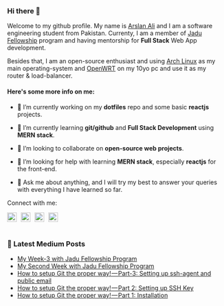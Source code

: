 ### Hi there 👋

Welcome to my github profile. My name is [Arslan Ali][github]
and I am a software engineering student from Pakistan. Currenty, I am a member of
[Jadu Fellowship][jadu] program and having mentorship for
**Full Stack** Web App development.

Besides that, I am an open-source enthusiast and using [Arch Linux][arch]
as my main operating-system and [OpenWRT][openwrt] on my 10yo pc
and use it as my router & load-balancer.

#### Here's some more info on me:

- 🔭 I’m currently working on my **dotfiles** repo and some basic **reactjs** projects.

- 🌱 I’m currently learning **git/github** and **Full Stack Development** using
  **MERN stack**.

- 👯 I’m looking to collaborate on **open-source web projects**.

- 🤔 I’m looking for help with learning **MERN stack**, especially **reactjs**
  for the front-end.

- 💬 Ask me about anything, and I will try my best to answer your queries with
  everything I have learned so far.

Connect with me:

[<img
    width="22"
    align="left"
    style="margin-right:10px"
    alt="Twitter-logo"
    src="https://upload.wikimedia.org/wikipedia/en/9/9f/Twitter_bird_logo_2012.svg"
/>][twitter]
[<img
    width="22"
    align="left"
    style="margin-right:10px"
    alt="Facebook-logo"
    src="https://upload.wikimedia.org/wikipedia/commons/5/51/Facebook_f_logo_%282019%29.svg"
/>][facebook]
[<img
    width="22"
    align="left"
    style="margin-right:10px"
    alt="LinkedIn-logo"
    src="https://content.linkedin.com/content/dam/me/business/en-us/amp/brand-site/v2/bg/LI-Bug.svg.original.svg"
/>][linkedin]

[<img
    width="22"
    align="left"
    style="margin-right:10px"
    alt="Medium-logo"
    src="https://unpkg.com/simple-icons@v4/icons/medium.svg"
/>][medium]

## <br />

### :pencil: Latest Medium Posts

<!-- BLOG-POST-LIST:START -->
- [My Week-3 with Jadu Fellowship Program](https://medium.com/@techyarsal/my-week-3-with-jadu-fellowship-program-7a5356dfd1d5?source=rss-c4d6c427b2ef------2)
- [My Second Week with Jadu Fellowship Program](https://medium.com/@techyarsal/my-second-week-with-jadu-fellowship-program-da547dec84b7?source=rss-c4d6c427b2ef------2)
- [How to setup Git the proper way! — Part-3: Setting up ssh-agent and public email](https://medium.com/@techyarsal/how-to-setup-git-the-proper-way-part-3-setting-up-ssh-agent-and-public-email-b2b3c7a4e5ff?source=rss-c4d6c427b2ef------2)
- [How to setup Git the proper way! — Part 2: Setting up SSH Key](https://medium.com/@techyarsal/how-to-setup-git-the-proper-way-part-2-setting-up-ssh-key-ef745e5e8bfb?source=rss-c4d6c427b2ef------2)
- [How to setup Git the proper way! — Part 1: Installation](https://medium.com/@techyarsal/how-to-setup-git-the-proper-way-part-1-installation-bc7b3652fb64?source=rss-c4d6c427b2ef------2)
<!-- BLOG-POST-LIST:END -->

[github]: https://github.com/techyArsal/
[facebook]: https://facebook.com/techyArsal/
[twitter]: https://twitter.com/techyArsal/
[linkedin]: https://www.linkedin.com/in/techyArsal/
[medium]: https://techyArsal.medium.com/
[jadu]: https://jadujobs.com/
[arch]: https://archlinux.org/
[openwrt]: https://openwrt.org/
